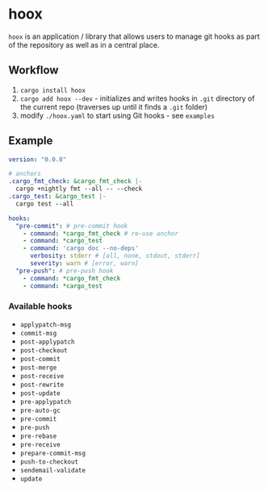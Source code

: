# hoox

`hoox` is an application / library that allows users to manage git hooks as part of the repository as well as in a central place.

## Workflow

1) `cargo install hoox`
2) `cargo add hoox --dev` - initializes and writes hooks in `.git` directory of the current repo (traverses up until it finds a `.git` folder)
3) modify `./hoox.yaml` to start using Git hooks - see `examples`

## Example

```yaml
version: "0.0.0"

# anchors
.cargo_fmt_check: &cargo_fmt_check |-
  cargo +nightly fmt --all -- --check
.cargo_test: &cargo_test |-
  cargo test --all

hooks:
  "pre-commit": # pre-commit hook
    - command: *cargo_fmt_check # re-use anchor
    - command: *cargo_test
    - command: 'cargo doc --no-deps'
      verbosity: stderr # [all, none, stdout, stderr]
      severity: warn # [error, warn]
  "pre-push": # pre-push hook
    - command: *cargo_fmt_check
    - command: *cargo_test

```

### Available hooks

- `applypatch-msg`
- `commit-msg`
- `post-applypatch`
- `post-checkout`
- `post-commit`
- `post-merge`
- `post-receive`
- `post-rewrite`
- `post-update`
- `pre-applypatch`
- `pre-auto-gc`
- `pre-commit`
- `pre-push`
- `pre-rebase`
- `pre-receive`
- `prepare-commit-msg`
- `push-to-checkout`
- `sendemail-validate`
- `update`
